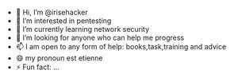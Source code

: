 - 👋 Hi, I’m @irisehacker
- 👀 I’m interested in pentesting
- 🌱 I’m currently learning  network security
- 💞️ I’m looking for anyone who can help me progress
- 📫 I am open to any form of help: books,task,training and advice
- 😄 my pronoun est etienne
- ⚡ Fun fact: ...

<!---
irisehacker/irisehacker is a ✨ special ✨ repository because its `README.md` (this file) appears on your GitHub profile.
You can click the Preview link to take a look at your changes.
--->
